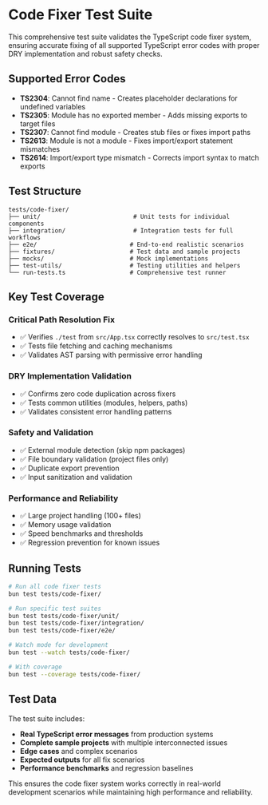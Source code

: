 # Code Fixer Test Suite

This comprehensive test suite validates the TypeScript code fixer system, ensuring accurate fixing of all supported TypeScript error codes with proper DRY implementation and robust safety checks.

## Supported Error Codes

- **TS2304**: Cannot find name - Creates placeholder declarations for undefined variables
- **TS2305**: Module has no exported member - Adds missing exports to target files  
- **TS2307**: Cannot find module - Creates stub files or fixes import paths
- **TS2613**: Module is not a module - Fixes import/export statement mismatches
- **TS2614**: Import/export type mismatch - Corrects import syntax to match exports

## Test Structure

```
tests/code-fixer/
├── unit/                          # Unit tests for individual components
├── integration/                   # Integration tests for full workflows
├── e2e/                          # End-to-end realistic scenarios
├── fixtures/                     # Test data and sample projects
├── mocks/                        # Mock implementations
├── test-utils/                   # Testing utilities and helpers
└── run-tests.ts                  # Comprehensive test runner
```

## Key Test Coverage

### Critical Path Resolution Fix
- ✅ Verifies `./test` from `src/App.tsx` correctly resolves to `src/test.tsx`
- ✅ Tests file fetching and caching mechanisms
- ✅ Validates AST parsing with permissive error handling

### DRY Implementation Validation  
- ✅ Confirms zero code duplication across fixers
- ✅ Tests common utilities (modules, helpers, paths)
- ✅ Validates consistent error handling patterns

### Safety and Validation
- ✅ External module detection (skip npm packages)
- ✅ File boundary validation (project files only)
- ✅ Duplicate export prevention
- ✅ Input sanitization and validation

### Performance and Reliability
- ✅ Large project handling (100+ files)
- ✅ Memory usage validation
- ✅ Speed benchmarks and thresholds
- ✅ Regression prevention for known issues

## Running Tests

```bash
# Run all code fixer tests
bun test tests/code-fixer/

# Run specific test suites
bun test tests/code-fixer/unit/
bun test tests/code-fixer/integration/
bun test tests/code-fixer/e2e/

# Watch mode for development
bun test --watch tests/code-fixer/

# With coverage
bun test --coverage tests/code-fixer/
```

## Test Data

The test suite includes:
- **Real TypeScript error messages** from production systems
- **Complete sample projects** with multiple interconnected issues  
- **Edge cases** and complex scenarios
- **Expected outputs** for all fix scenarios
- **Performance benchmarks** and regression baselines

This ensures the code fixer system works correctly in real-world development scenarios while maintaining high performance and reliability.